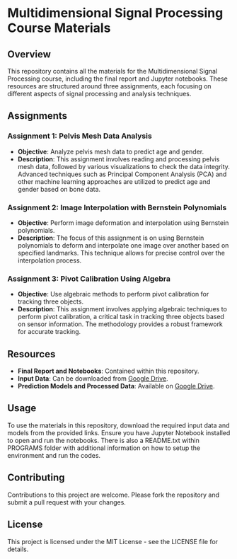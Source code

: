 # Multidimensional Signal Processing Course Materials

## Overview
This repository contains all the materials for the Multidimensional Signal Processing course, including the final report and Jupyter notebooks. These resources are structured around three assignments, each focusing on different aspects of signal processing and analysis techniques.

## Assignments

### Assignment 1: Pelvis Mesh Data Analysis
- **Objective**: Analyze pelvis mesh data to predict age and gender.
- **Description**: This assignment involves reading and processing pelvis mesh data, followed by various visualizations to check the data integrity. Advanced techniques such as Principal Component Analysis (PCA) and other machine learning approaches are utilized to predict age and gender based on bone data.

### Assignment 2: Image Interpolation with Bernstein Polynomials
- **Objective**: Perform image deformation and interpolation using Bernstein polynomials.
- **Description**: The focus of this assignment is on using Bernstein polynomials to deform and interpolate one image over another based on specified landmarks. This technique allows for precise control over the interpolation process.

### Assignment 3: Pivot Calibration Using Algebra
- **Objective**: Use algebraic methods to perform pivot calibration for tracking three objects.
- **Description**: This assignment involves applying algebraic techniques to perform pivot calibration, a critical task in tracking three objects based on sensor information. The methodology provides a robust framework for accurate tracking.

## Resources

- **Final Report and Notebooks**: Contained within this repository.
- **Input Data**: Can be downloaded from [Google Drive](https://drive.google.com/file/d/1PIYEEuVg9F_736Iob1ndMXoibDoeUwcR/view?usp=share_link).
- **Prediction Models and Processed Data**: Available on [Google Drive](https://drive.google.com/file/d/1g1bqw8m6Ms8QoKjytZr-ZCJyI-4iZPxK/view?usp=share_link).

## Usage
To use the materials in this repository, download the required input data and models from the provided links. Ensure you have Jupyter Notebook installed to open and run the notebooks. There is also a README.txt within PROGRAMS folder with additional information on how to setup the environment and run the codes.

## Contributing
Contributions to this project are welcome. Please fork the repository and submit a pull request with your changes.

## License
This project is licensed under the MIT License - see the LICENSE file for details.
